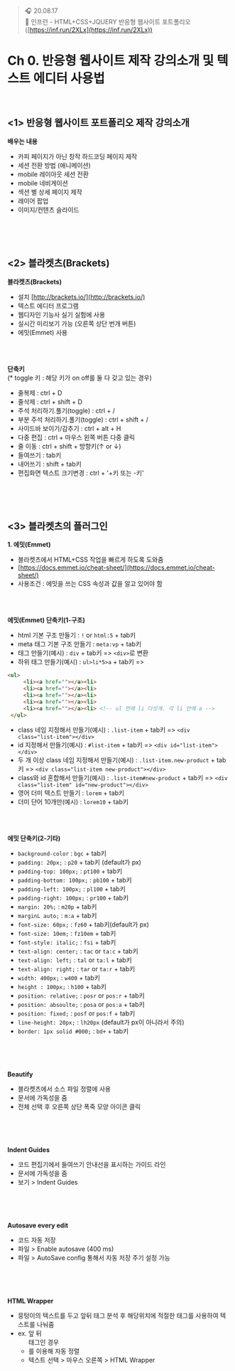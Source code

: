 ﻿> 🎧 20.08.17 <br>
> 🧩 인프런 - HTML+CSS+JQUERY 반응형 웹사이트 포트폴리오 ([https://inf.run/2XLx](https://inf.run/2XLx))

# Ch 0. 반응형 웹사이트 제작 강의소개 및 텍스트 에디터 사용법

<br>

## <1> 반응형 웹사이트 포트폴리오 제작 강의소개

**배우는 내용**
- 카피 페이지가 아닌 창작 하드코딩 페이지 제작
- 세션 전환 방법 (애니메이션)
- mobile 레이아웃 세션 전환
- mobile 네비게이션
- 섹션 별 상세 페이지 제작
- 레이어 팝업
- 이미지/컨텐츠 슬라이드

<br><br><br>

## <2> 블라켓츠(Brackets)

**블라켓츠(Brackets)**
- 설치 [http://brackets.io/](http://brackets.io/)
- 텍스트 에디터 프로그램
- 웹디자인 기능사 실기 실험에 사용
- 실시간 미리보기 가능 (오른쪽 상단 번개 버튼)
- 에밋(Emmet) 사용

<br><br>

**단축키**<br>
(* toggle 키 : 해당 키가 on off를 둘 다 갖고 있는 경우)<br>
- 줄복제 : ctrl + D<br>
- 줄삭제 : ctrl + shift + D
- 주석 처리하기.풀기(toggle) : ctrl + /
- 부분 주석 처리하기.풀기(toggle) : ctrl + shift + / 
- 사이드바 보이기/감추기 : ctrl + alt + H
- 다중 편집 : ctrl + 마우스 왼쪽 버튼 다중 클릭
- 줄 이동 : ctrl + shift + 방향키(↑ or ↓)
- 들여쓰기 : tab키
- 내어쓰기 : shift + tab키
- 편집화면 텍스트 크기변경 : ctrl + '+키 또는 -키'

<br><br><br>

## <3> 블라켓츠의 플러그인

**1. 에밋(Emmet)**<br>
- 블라켓츠에서 HTML+CSS 작업을 빠르게 하도록 도와줌
- [https://docs.emmet.io/cheat-sheet/](https://docs.emmet.io/cheat-sheet/)
- 사용조건 : 에밋을 쓰는 CSS 속성과 값을 알고 있어야 함

<br><br>

**에밋(Emmet) 단축키(1-구조)**<br>
- html 기본 구조 만들기 : `!` or `html:5` + tab키
- meta 태그 기본 구조 만들기 : `meta:vp` + tab키
- 태그 만들기(예시) : `div` + tab키 => `<div>`로 변환
- 하위 태그 만들기(예시) : `ul>li*5>a` + tab키 => 
```html
<ul>
	 <li><a href=""></a><li>
	 <li><a href=""></a><li>
	 <li><a href=""></a><li>
	 <li><a href=""></a><li>
	 <li><a href=""></a><li> <!-- ul 안에 li 다섯개. 각 li 안에 a -->
 </ul>
```
- class 네임 지정해서 만들기(예시) : `.list-item` + tab키 => `<div class="list-item"></div>`
- id 지정해서 만들기(예시) : `#list-item` + tab키 => `<div id="list-item"></div>`
- 두 개 이상 class 네임 지정해서 만들기(예시) : `.list-item.new-product` + tab키 => `<div class="list-item new-product"></div>`
- class와 id 혼합해서 만들기(예시) : `.list-item#new-product` + tab키 => `<div class="list-item" id="new-product"></div>`
- 영어 더미 텍스트 만들기 : `lorem` + tab키
- 더미 단어 10개만(예시) : `lorem10` + tab키

<br><br>

**에밋 단축키(2-기타)**<br>
- `background-color` : `bgc` + tab키
- `padding: 20px;` : `p20` + tab키 (default가 px)
- `padding-top: 100px;` : `pt100` + tab키
- `padding-bottom: 100px;` : `pb100` + tab키
- `padding-left: 100px;` : `pl100` + tab키
- `padding-right: 100px;` : `pr100` + tab키
- `margin: 20%;` : `m20p` + tab키
- `marginL auto;` : `m:a` + tab키
- `font-size: 60px;` : `fz60` + tab키(default가 px)
- `font-size: 10em;` : `fz10em` + tab키
- `font-style: italic;` : `fsi` + tab키
- `text-align: center;` : `tac` or `ta:c` + tab키
- `text-align: left;` : `tal` or `ta:l` + tab키
- `text-align: right;` : `tar` or `ta:r` + tab키
- `width: 400px;` : `w400` + tab키
- `height : 100px;` : `h100` + tab키
- `position: relative;` : `posr` or `pos:r`  + tab키
- `position: absoulte;` : `posa` or `pos:a`  + tab키
- `position: fixed;` : `posf` or `pos:f`  + tab키
- `line-height: 20px;` : `lh20px` (default가 px이 아니라서 주의)
- `border: 1px solid #000;` : `bd+` + tab키

<br><br><br>

**Beautify**<br>
- 블라켓츠에서 소스 파일 정렬에 사용
- 문서에 가독성을 줌
- 전체 선택 후 오른쪽 상단 폭죽 모양 아이콘 클릭

<br><br><br>

**Indent Guides**<br>
- 코드 편집기에서 들여쓰기 안내선을 표시하는 가이드 라인
- 문서에 가독성을 줌
- 보기 > Indent Guides

<br><br><br>

**Autosave  every edit**<br>
- 코드 자동 저장
- 파일 > Enable autosave (400 ms)
- 파일 > AutoSave config 통해서 자동 저장 주기 설정 가능

<br><br><br>

**HTML Wrapper**<br>
-  뭉텅이의 텍스트를 두고 앞뒤 태그 분석 후 해당위치에 적절한 태그를 사용하여 텍스트를 나눠줌
- ex. 앞 뒤 <ul> 태그인 경우 <li>를 이용해 자동 정렬
- 텍스트 선택 > 마우스 오른쪽 > HTML Wrapper
